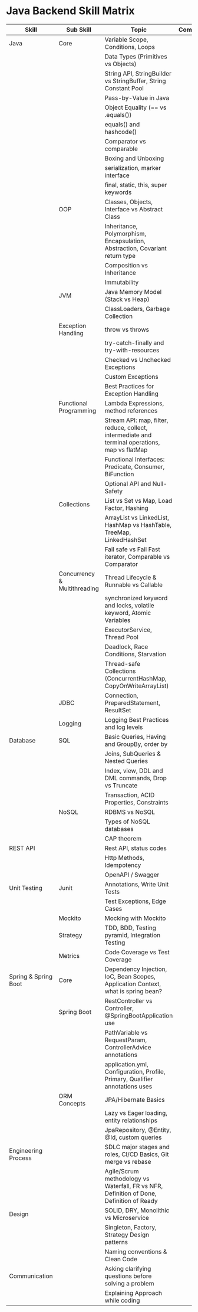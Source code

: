# Java Backend Skill Matrix

| Skill               | Sub Skill                     | Topic                                                                                     | Completed |
|---------------------|-------------------------------|-------------------------------------------------------------------------------------------|-----------|
| Java                | Core                          | Variable Scope, Conditions, Loops                                                         |           |
|                     |                               | Data Types (Primitives vs Objects)                                                        |           |
|                     |                               | String API, StringBuilder vs StringBuffer, String Constant Pool                          |           |
|                     |                               | Pass-by-Value in Java                                                                     |           |
|                     |                               | Object Equality (== vs .equals())                                                         |           |
|                     |                               | equals() and hashcode()                                                                   |           |
|                     |                               | Comparator vs comparable                                                                  |           |
|                     |                               | Boxing and Unboxing                                                                       |           |
|                     |                               | serialization, marker interface                                                           |           |
|                     |                               | final, static, this, super keywords                                                       |           |
|                     | OOP                           | Classes, Objects, Interface vs Abstract Class                                             |           |
|                     |                               | Inheritance, Polymorphism, Encapsulation, Abstraction, Covariant return type             |           |
|                     |                               | Composition vs Inheritance                                                                |           |
|                     |                               | Immutability                                                                              |           |
|                     | JVM                           | Java Memory Model (Stack vs Heap)                                                         |           |
|                     |                               | ClassLoaders, Garbage Collection                                                          |           |
|                     | Exception Handling            | throw vs throws                                                                           |           |
|                     |                               | try-catch-finally and try-with-resources                                                  |           |
|                     |                               | Checked vs Unchecked Exceptions                                                           |           |
|                     |                               | Custom Exceptions                                                                         |           |
|                     |                               | Best Practices for Exception Handling                                                     |           |
|                     | Functional Programming        | Lambda Expressions, method references                                                     |           |
|                     |                               | Stream API: map, filter, reduce, collect, intermediate and terminal operations, map vs flatMap |     |
|                     |                               | Functional Interfaces: Predicate, Consumer, BiFunction                                    |           |
|                     |                               | Optional API and Null-Safety                                                              |           |
|                     | Collections                   | List vs Set vs Map, Load Factor, Hashing                                                  |           |
|                     |                               | ArrayList vs LinkedList, HashMap vs HashTable, TreeMap, LinkedHashSet                    |           |
|                     |                               | Fail safe vs Fail Fast iterator, Comparable vs Comparator                                 |           |
|                     | Concurrency & Multithreading  | Thread Lifecycle & Runnable vs Callable                                                   |           |
|                     |                               | synchronized keyword and locks, volatile keyword, Atomic Variables                        |           |
|                     |                               | ExecutorService, Thread Pool                                                              |           |
|                     |                               | Deadlock, Race Conditions, Starvation                                                     |           |
|                     |                               | Thread-safe Collections (ConcurrentHashMap, CopyOnWriteArrayList)                        |           |
|                     | JDBC                          | Connection, PreparedStatement, ResultSet                                                  |           |
|                     | Logging                       | Logging Best Practices and log levels                                                     |           |
| Database            | SQL                           | Basic Queries, Having and GroupBy, order by                                               |           |
|                     |                               | Joins, SubQueries & Nested Queries                                                        |           |
|                     |                               | Index, view, DDL and DML commands, Drop vs Truncate                                       |           |
|                     |                               | Transaction, ACID Properties, Constraints                                                 |           |
|                     | NoSQL                         | RDBMS vs NoSQL                                                                            |           |
|                     |                               | Types of NoSQL databases                                                                  |           |
|                     |                               | CAP theorem                                                                               |           |
| REST API            |                               | Rest API, status codes                                                                    |           |
|                     |                               | Http Methods, Idempotency                                                                 |           |
|                     |                               | OpenAPI / Swagger                                                                         |           |
| Unit Testing        | Junit                         | Annotations, Write Unit Tests                                                             |           |
|                     |                               | Test Exceptions, Edge Cases                                                               |           |
|                     | Mockito                       | Mocking with Mockito                                                                      |           |
|                     | Strategy                      | TDD, BDD, Testing pyramid, Integration Testing                                             |           |
|                     | Metrics                       | Code Coverage vs Test Coverage                                                            |           |
| Spring & Spring Boot| Core                          | Dependency Injection, IoC, Bean Scopes, Application Context, what is spring bean?         |           |
|                     | Spring Boot                   | RestController vs Controller, @SpringBootApplication use                                  |           |
|                     |                               | PathVariable vs RequestParam, ControllerAdvice annotations                                |           |
|                     |                               | application.yml, Configuration, Profile, Primary, Qualifier annotations uses              |           |
|                     | ORM Concepts                  | JPA/Hibernate Basics                                                                      |           |
|                     |                               | Lazy vs Eager loading, entity relationships                                               |           |
|                     |                               | JpaRepository, @Entity, @Id, custom queries                                                |           |
| Engineering Process |                               | SDLC major stages and roles, CI/CD Basics, Git merge vs rebase                            |           |
|                     |                               | Agile/Scrum methodology vs Waterfall, FR vs NFR, Definition of Done, Definition of Ready  |           |
| Design              |                               | SOLID, DRY, Monolithic vs Microservice                                                    |           |
|                     |                               | Singleton, Factory, Strategy Design patterns                                              |           |
|                     |                               | Naming conventions & Clean Code                                                           |           |
| Communication       |                               | Asking clarifying questions before solving a problem                                      |           |
|                     |                               | Explaining Approach while coding                                                          |           |

